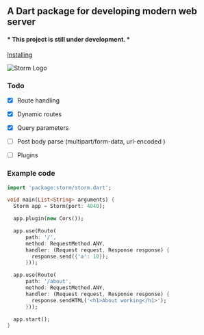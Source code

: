 ## A Dart package for developing modern web server
#### * This project is still under development. *


[Installing](https://pub.dev/packages/storm)


![Storm Logo](https://i.ibb.co/YfGNLBv/storm.png)

### Todo

- [x] Route handling
- [x] Dynamic routes
- [x] Query parameters
- [ ] Post body parse (multipart/form-data, url-encoded )
- [ ] Plugins


### Example code
```dart
import 'package:storm/storm.dart';

void main(List<String> arguments) {
  Storm app = Storm(port: 4040);

  app.plugin(new Cors());

  app.use(Route(
      path: '/',
      method: RequestMethod.ANY,
      handler: (Request request, Response response) {
        response.send({'a': 10});
      }));

  app.use(Route(
      path: '/about',
      method: RequestMethod.ANY,
      handler: (Request request, Response response) {
        response.sendHTML('<h1>About working</h1>');
      }));

  app.start();
}

```